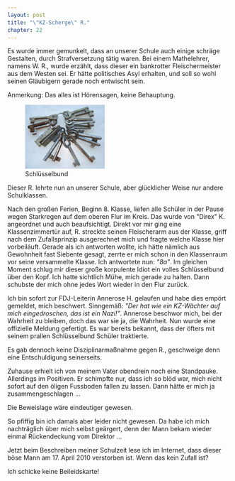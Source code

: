 ```yaml
---  
layout: post
title: "\"KZ-Scherge\" R."
chapter: 22
---  
```




Es wurde immer gemunkelt, dass an unserer Schule auch einige schräge
Gestalten, durch Strafversetzung tätig waren. Bei einem Mathelehrer, namens W.
R., wurde erzählt, dass dieser ein bankrotter Fleischermeister aus dem Westen
sei. Er hätte politisches Asyl erhalten, und soll so wohl seinen Gläubigern
gerade noch entwischt sein.

Anmerkung: Das alles ist Hörensagen, keine Behauptung.

<figure class="right"><a href="/bilder/094.jpg" title="Klicken f&uuml;r Grossansicht" rel="facebox"><img title="Schlu&#x308;sselbund" src="/bilder/thumb-094.png"></a><figcaption>Schlu&#x308;sselbund</figcaption></figure>
 Dieser R. lehrte nun an unserer Schule, aber glücklicher Weise nur
andere Schulklassen.

Nach den großen Ferien, Beginn 8. Klasse, liefen alle Schüler in der Pause
wegen Starkregen auf dem oberen Flur im Kreis. Das wurde von "Direx" K.
angeordnet und auch beaufsichtigt. Direkt vor mir ging eine Klassenzimmertür
auf, R. streckte seinen Fleischerarm aus der Klasse, griff nach dem
Zufallsprinzip ausgerechnet mich und fragte welche Klasse hier vorbeiläuft.
Gerade als ich antworten wollte, ich hätte nämlich aus Gewohnheit fast
Siebente gesagt, zerrte er mich schon in den Klassenraum vor seine versammelte
Klasse. Ich antwortete nun: _"8a"_. Im gleichen Moment schlug mir dieser große
korpulente Idiot ein volles Schlüsselbund über den Kopf. Ich hatte sichtlich
Mühe, mich gerade zu halten. Dann schubste der mich ohne jedes Wort wieder in
den Flur zurück.

Ich bin sofort zur FDJ-Leiterin Annerose H. gelaufen und habe dies empört
gemeldet, mich beschwert. Sinngemäß: _"Der hat wie ein KZ-Wächter auf mich
eingedroschen, das ist ein Nazi!"_. Annerose beschwor mich, bei der Wahrheit
zu bleiben, doch das war sie ja, die Wahrheit. Nun wurde eine offizielle
Meldung gefertigt. Es war bereits bekannt, dass der öfters mit seinem prallen
Schlüsselbund Schüler traktierte.

Es gab dennoch keine Disziplinarmaßnahme gegen R., geschweige denn eine
Entschuldigung seinerseits.

Zuhause erhielt ich von meinem Vater obendrein noch eine Standpauke.
Allerdings im Positiven. Er schimpfte nur, dass ich so blöd war, mich nicht
sofort auf den öligen Fussboden fallen zu lassen. Dann hätte er mich ja
zusammengeschlagen …

Die Beweislage wäre eindeutiger gewesen.

So pfiffig bin ich damals aber leider nicht gewesen. Da habe ich mich
nachträglich über mich selbst geärgert, denn der Mann bekam wieder einmal
Rückendeckung vom Direktor …

Jetzt beim Beschreiben meiner Schulzeit lese ich im Internet, dass dieser böse
Mann am 17. April 2010 verstorben ist. Wenn das kein Zufall ist?

Ich schicke keine Beileidskarte!


